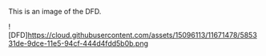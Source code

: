 This is an image of the DFD.

![DFD]https://cloud.githubusercontent.com/assets/15096113/11671478/585331de-9dce-11e5-94cf-444d4fdd5b0b.png
